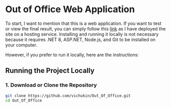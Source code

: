 # Out of Office Web Application

To start, I want to mention that this is a web application. If you want to test or view the final result, you can simply follow this [link](https://out-of-company-client-side.vercel.app) as I have deployed the site on a hosting service. Installing and running it locally is not necessary because it requires .NET 8, ASP.NET, Node.js, and Git to be installed on your computer.

However, if you prefer to run it locally, here are the instructions:

## Running the Project Locally

### 1. Download or Clone the Repository

```bash
git clone https://github.com/vichukin/Out_Of_Office.git
cd Out_Of_Office
